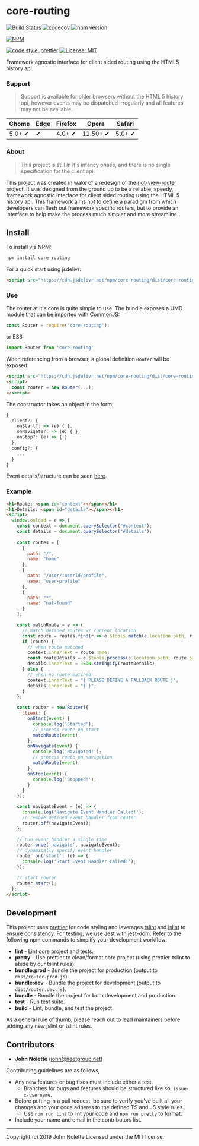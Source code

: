# core-routing

[![Build Status](https://img.shields.io/endpoint.svg?url=https%3A%2F%2Factions-badge.atrox.dev%2Fneetjn%2Fcore-routing%2Fbadge&style=flat)](https://actions-badge.atrox.dev/neetjn/core-routing/goto)
[![codecov](https://codecov.io/gh/neetjn/core-routing/branch/master/graph/badge.svg)](https://codecov.io/gh/neetjn/core-routing)
[![npm version](https://badge.fury.io/js/core-routing.svg)](https://badge.fury.io/js/core-routing)

[![NPM](https://nodei.co/npm/core-routing.png)](https://nodei.co/npm/core-routing/)

[![code style: prettier](https://img.shields.io/badge/code_style-prettier-ff69b4.svg)](https://github.com/prettier/prettier)
[![License: MIT](https://img.shields.io/badge/License-MIT-blue.svg)](LICENSE)

Framework agnostic interface for client sided routing using the HTML5 history api.

### Support

> Support is available for older browsers without the HTML 5 history api, however events may be dispatched irregularly and all features may not be available.

| Chome  | Edge | Firefox | Opera    | Safari |
|--------|------|---------|----------|--------|
| 5.0+ ✔ |  ✔   | 4.0+ ✔  | 11.50+ ✔ | 5.0+ ✔ |

### About

> This project is still in it's infancy phase, and there is no single specification for the client api.

This project was created in wake of a redesign of the [riot-view-router](https://github.com/neetjn/riot-view-router) project. It was designed from the ground up to be a reliable, speedy, framework agnostic interface for client sided routing using the HTML 5 history api. This framework aims not to define a paradigm from which developers can flesh out framework specific routers, but to provide an interface to help make the process much simpler and more streamline.

## Install

To install via NPM:
```sh
npm install core-routing
```
For a quick start using jsdelivr:
```html
<script src="https://cdn.jsdelivr.net/npm/core-routing/dist/core-routing.prod.js"></script>
```

### Use

The router at it's core is quite simple to use. The bundle exposes a UMD module that can be imported with CommonJS:

```js
const Router = require('core-routing');
```

or ES6

```js
import Router from 'core-routing'
```

When referencing from a browser, a global definition `Router` will be exposed:

```html
<script src="https://cdn.jsdelivr.net/npm/core-routing/dist/core-routing.prod.js"></script>
<script>
  const router = new Router(...);
</script>
```

The constructor takes an object in the form:

```js
{
  client?: {
    onStart?: => (e) { },
    onNavigate?: => (e) { },
    onStop?: (e) => { }
  },
  config?: {
    ...
  }
}
```

Event details/structure can be seen [here](https://github.com/neetjn/core-routing/blob/master/src/interfaces/event.d.ts).

### Example

```html
<h1>Route: <span id="context"></span></h1>
<h1>Details: <span id="details"></span></h1>
<script>
  window.onload = e => {
    const context = document.querySelector("#context");
    const details = document.querySelector("#details");
    
    const routes = [
      {
        path: "/",
        name: "home"
      },
      {
        path: "/user/:userId/profile",
        name: "user-profile"
      },
      {
        path: "*",
        name: "not-found"
      }
    ];

    const matchRoute = e => {
      // match defined routes w/ current location
      const route = routes.find(r => e.$tools.match(e.location.path, r.path));
      if (route) {
        // when route matched
        context.innerText = route.name;
        const routeDetails = e.$tools.process(e.location.path, route.path);
        details.innerText = JSON.stringify(routeDetails);
      } else {
        // when no route matched
        context.innerText = "{ PLEASE DEFINE A FALLBACK ROUTE }";
        details.innerText = "{ }";
      }
    };

    const router = new Router({
      client: {
        onStart(event) {
          console.log('Started');
          // process route on start
          matchRoute(event);
        },
        onNavigate(event) {
          console.log('Navigated!');
          // process route on navigation
          matchRoute(event);
        },
        onStop(event) {
          console.log('Stopped!');
        }
      }
    });

    const navigateEvent = (e) => {
      console.log('Navigate Event Handler Called!');
      // remove defined event handler from router
      router.off(navigateEvent);
    };

    // run event handler a single time
    router.once('navigate', navigateEvent);
    // dynamically specify event handler
    router.on('start', (e) => {
      console.log('Start Event Handler Called!');
    });

    // start router
    router.start();
  };
</script>
```

## Development

This project uses [prettier]() for code styling and leverages [tslint]() and [jslint]() to ensure consistency. For testing, we use [Jest]() with [jest-dom](). Refer to the following npm commands to simplify your development workflow:

* **lint** - Lint core project and tests.
* **pretty** - Use prettier to clean/format core project (using prettier-tslint to abide by our tslint rules).
* **bundle:prod** - Bundle the project for production (output to `dist/router.prod.js`).
* **bundle:dev** - Bundle the project for development (output to `dist/router.dev.js`).
* **bundle** - Bundle the project for both development and production.
* **test** - Run test suite.
* **build** - Lint, bundle, and test the project.

As a general rule of thumb, please reach out to lead maintainers before adding any new jslint or tslint rules.

## Contributors

* **John Nolette** (john@neetgroup.net)

Contributing guidelines are as follows,

* Any new features or bug fixes must include either a test.
  * Branches for bugs and features should be structured like so, `issue-x-username`.
* Before putting in a pull request, be sure to verify you've built all your changes and your code adheres to the defined TS and JS style rules.
  * Use `npm run lint` to lint your code and `npm run pretty` to format.
* Include your name and email in the contributors list.

---

Copyright (c) 2019 John Nolette Licensed under the MIT license.

